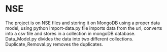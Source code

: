 # NSE
The project is on NSE files and storing it on MongoDB using a proper data model, using python
Import-data.py file imports data from the url, converts into a csv file and stores in a collection in mongoDB database.
Data_Model.py divides the data into two different collections.
Duplicate_Removal.py removes the duplicates.

